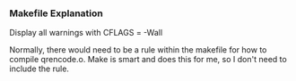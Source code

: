 ### Makefile Explanation

Display all warnings with
CFLAGS = -Wall

Normally, there would need to be a rule within the makefile for how to compile qrencode.o. Make is smart and does this for me, so I don't need to include the rule.

